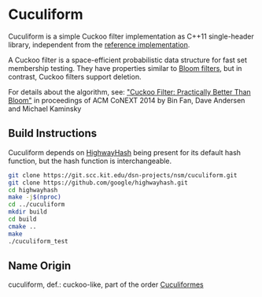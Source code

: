 # Cuculiform #
Cuculiform is a simple Cuckoo filter implementation as C++11 single-header library,
independent from the [reference implementation](https://github.com/efficient/cuckoofilter).

A Cuckoo filter is a space-efficient probabilistic data structure for fast set membership testing.
They have properties similar to [Bloom filters](https://en.wikipedia.org/wiki/Bloom_filter),
but in contrast, Cuckoo filters support deletion.

For details about the algorithm, see:
["Cuckoo Filter: Practically Better Than Bloom"](http://www.cs.cmu.edu/%7Ebinfan/papers/conext14_cuckoofilter.pdf)
in proceedings of ACM CoNEXT 2014 by Bin Fan, Dave Andersen and Michael Kaminsky

## Build Instructions ##
Cuculiform depends on [HighwayHash](https://github.com/google/highwayhash) being present for its default hash function,
but the hash function is interchangeable.

```bash
git clone https://git.scc.kit.edu/dsn-projects/nsm/cuculiform.git
git clone https://github.com/google/highwayhash.git
cd highwayhash
make -j$(nproc)
cd ../cuculiform
mkdir build
cd build
cmake ..
make
./cuculiform_test
```

## Name Origin ##
cuculiform, def.: cuckoo-like, part of the order [Cuculiformes](https://en.wikipedia.org/wiki/Cuckoo)
